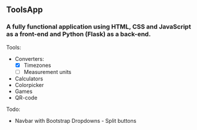 ## ToolsApp
### A fully functional application using HTML, CSS and JavaScript as a front-end and Python (Flask) as a back-end.

Tools:
- Converters:
    - [x] Timezones
    - [ ] Measurement units
- Calculators
- Colorpicker
- Games
- QR-code

Todo:
- Navbar with Bootstrap Dropdowns - Split buttons
